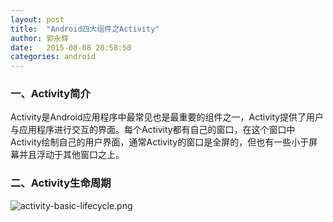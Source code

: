```yaml
---
layout: post
title:  "Android四大组件之Activity"
author: 郭永辉
date:   2015-08-08 20:58:50
categories: android
---
```

  
### 一、Activity简介
Activity是Android应用程序中最常见也是最重要的组件之一，Activity提供了用户与应用程序进行交互的界面。每个Activity都有自己的窗口，在这个窗口中Activity绘制自己的用户界面，通常Activity的窗口是全屏的，但也有一些小于屏幕并且浮动于其他窗口之上。
  
### 二、Activity生命周期
![activity-basic-lifecycle.png](https://ooo.0o0.ooo/2015/08/08/55c5fd9f11748.png "activity-basic-lifecycle.png")